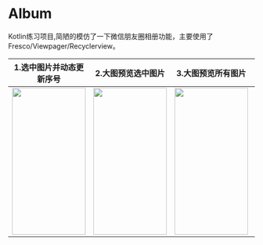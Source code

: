 # Album
Kotlin练习项目,简陋的模仿了一下微信朋友圈相册功能，主要使用了Fresco/Viewpager/Recyclerview。


1.选中图片并动态更新序号 | 2.大图预览选中图片 |3.大图预览所有图片 |4.更改图片选中状态
-|-|-|-
<img src = https://github.com/Wendyys/Album/blob/master/gif/step1.gif width = 150 height = 300> | <img src = https://github.com/Wendyys/Album/blob/master/gif/step2.gif width = 150 height = 300> | <img src = https://github.com/Wendyys/Album/blob/master/gif/step3.gif width = 150 height = 300> | <img src = https://github.com/Wendyys/Album/blob/master/gif/step4.gif width = 150 height = 300>
